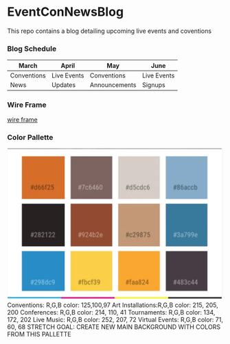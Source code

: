 # EventConNewsBlog
This repo contains a blog detailing upcoming live events and coventions

### Blog Schedule
| March| April | May| June |
| ----------- | ----------- | ----------- | ----------- |
| Conventions | Live Events | Conventions | Live Events |
| News | Updates | Announcements | Signups |




### Wire Frame
[wire frame](https://wireframe.cc/wK4mB1)

### Color Pallette
<img class="color palette" src="images/eventconnewscolorpalette.jpg" alt="Event Convention News Color Palette" />
Conventions: R,G,B color: 125,100,97
Art Installations:R,G,B color: 215, 205, 200
Conferences: R,G,B color: 214, 110, 41
Tournaments: R,G,B color: 134, 172, 202
Live Music: R,G,B color: 252, 207, 72
Virtual Events: R,G,B color: 71, 60, 68
  STRETCH GOAL: CREATE NEW MAIN BACKGROUND WITH COLORS FROM THIS PALLETTE
